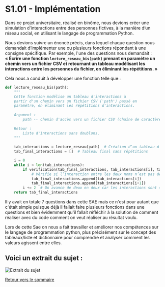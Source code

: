 # S1.01 - Implémentation

Dans ce projet universitaire, réalisé en binôme, nous devions créer une simulation d'interactions entre des personnes fictives, à la manière d’un réseau social, en utilisant le langage de programmation Python.  

Nous devions suivre un énoncé précis, dans lequel chaque question nous demandait d’implémenter une ou plusieurs fonctions répondant à une consigne spécifique. Par exemple, l'une des questions nous demandait :  
**« Écrire une fonction `lecture_reseau_bis(path)` prenant en paramètre un chemin vers un fichier CSV et retournant un tableau modélisant les interactions entre les personnes du fichier, en éliminant les répétitions. »**

Cela nous a conduit à développer une fonction telle que :

```python
def lecture_reseau_bis(path):
    """
    Cette fonction modélise un tableau d'interactions à
    partir d'un chemin vers un fichier CSV ('path') passé en
    paramètre, en éliminant les répétitions d'interactions.
    
    Argument :
        path -- chemin d'accès vers un fichier CSV (chaîne de caractères)
        
    Retour :
        Liste d'interactions sans doublons.
    """
    
    tab_interactions = lecture_reseau(path)  # Création d’un tableau d’interactions, possiblement avec des doublons
    tab_final_interactions = []  # Tableau final sans répétitions

    i = 0
    while i < len(tab_interactions):
        if verification(tab_final_interactions, tab_interactions[i], tab_interactions[i+1]):
            # Vérifie si l’interaction entre les deux noms n’est pas déjà dans le tableau final
            tab_final_interactions.append(tab_interactions[i])
            tab_final_interactions.append(tab_interactions[i+1])
        i += 2  # On avance de deux en deux car les interactions sont sous forme de paires
    return tab_final_interactions
```
Il y avait en totale 7 questions dans cette SAE mais ce n'est pour autant que c'était simple puisque déjà il fallait faire plusieurs fonctions dans une questions et bien évidemment qu'il fallait réfléchir à la solution de comment réaliser avec du code comment on veut réaliser au résultat voulu.

Lors de cette Sae on nous a fait travailler et améliorer nos compétences sur le langage de programmation python, plus précisément sur le concept des tableaux/liste et dictionnaire pour comprendre et analyser comment les valeurs agissent entre elles.

## Voici un extrait du sujet :

![Extrait du sujet](https://imgur.com/F88F2Kb.png)

[Retour vers le sommaire](A.Sommaire.md)
